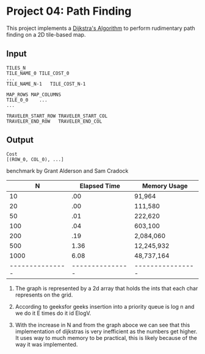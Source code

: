 Project 04: Path Finding
========================

This project implements a [Dijkstra's Algorithm] to perform rudimentary path
finding on a 2D tile-based map.

[Dijkstra's Algorithm]: https://en.wikipedia.org/wiki/Dijkstra%27s_algorithm


Input
-----

    TILES_N
    TILE_NAME_0	TILE_COST_0
    ...
    TILE_NAME_N-1	TILE_COST_N-1

    MAP_ROWS MAP_COLUMNS
    TILE_0_0    ...
    ...

    TRAVELER_START_ROW TRAVELER_START_COL
    TRAVELER_END_ROW   TRAVELER_END_COL

Output
------

    Cost
    [(ROW_0, COL_0), ...]

benchmark by Grant Alderson and Sam Cradock

| N             | Elapsed Time  | Memory Usage   |
|---------------|---------------|----------------|
| 10            | .00           | 91,964         |
| 20            | .00           | 111,580        |
| 50            | .01           | 222,620        |
| 100           | .04           | 603,100        |
| 200           | .19           | 2,084,060      |
| 500           | 1.36          | 12,245,932     |
| 1000          | 6.08          | 48,737,164     |
|---------------|---------------|----------------|


1. The graph is represented by a 2d array that holds the ints that each char represents on the grid.

2. According to geeksfor geeks insertion into a priority queue is log n and we do it E times do it id ElogV.

3. With the increase in N and from the graph aboce we can see that this implementation of dijkstras is very inefficient as the numbers get higher. It uses way to much memory to be practical, this is likely because of the way it was implemented.
